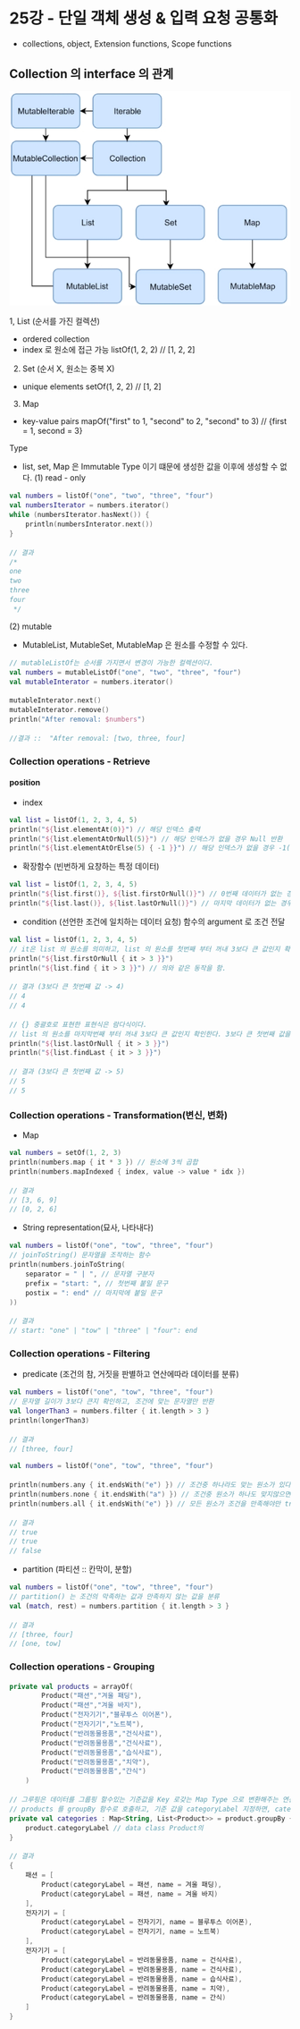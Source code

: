 # 25강 - 단일 객체 생성 & 입력 요청 공통화

- collections, object, Extension functions, Scope functions

## Collection 의 interface 의 관계

![img.png](img.png)

1, List (순서를 가진 컬렉션)

- ordered collection
- index 로 원소에 접근 가능 listOf(1, 2, 2) // [1, 2, 2]

2. Set (순서 X, 원소는 중복 X)

- unique elements setOf(1, 2, 2) // [1, 2]

3. Map

- key-value pairs mapOf("first" to 1, "second" to 2, "second" to 3) // {first = 1, second = 3}

Type

- list, set, Map 은 Immutable Type 이기 떄문에 생성한 값을 이후에 생성할 수 없다.
  (1) read - only

~~~kotlin
val numbers = listOf("one", "two", "three", "four")
val numbersIterator = numbers.iterator()
while (numbersIterator.hasNext()) {
    println(numbersInterator.next())
}

// 결과
/*
one
two
three
four
 */
~~~

(2) mutable

- MutableList, MutableSet, MutableMap 은 원소를 수정할 수 있다.

~~~kotlin
// mutableListOf는 순서를 가지면서 변경이 가능한 컬렉션이다.
val numbers = mutableListOf("one", "two", "three", "four")
val mutableInterator = numbers.iterator()

mutableInterator.next()
mutableInterator.remove()
println("After removal: $numbers")

//결과 ::  "After removal: [two, three, four]
~~~

### Collection operations - Retrieve

#### position

- index

~~~kotlin
val list = listOf(1, 2, 3, 4, 5)
println("${list.elementAt(0)}") // 해당 인덱스 출력
println("${list.elementAtOrNull(5)}") // 해당 인덱스가 없을 경우 Null 반환
println("${list.elementAtOrElse(5) { -1 }}") // 해당 인덱스가 없을 경우 -1(지정) 반환
~~~

- 확장함수 (빈번하게 요창하는 특정 데이터)

~~~kotlin
val list = listOf(1, 2, 3, 4, 5)
println("${list.first()}, ${list.firstOrNull()}") // 0번째 데이터가 없는 경우 null 반환
println("${list.last()}, ${list.lastOrNull()}") // 마지막 데이터가 없는 경우 null 반환
~~~

- condition (선언한 조건에 일치하는 데이터 요청)
  함수의 argument 로 조건 전달

~~~kotlin
val list = listOf(1, 2, 3, 4, 5)
// it은 list 의 원소를 의미하고, list 의 원소를 첫번째 부터 꺼내 3보다 큰 값인지 확인한다. 3보다 큰 첫번째 값을 반환하며, 존재하지 않으면 null 을 반환한다.
println("${list.firstOrNull { it > 3 }}")
println("${list.find { it > 3 }}") // 의와 같은 동작을 함.

// 결과 (3보다 큰 첫번째 값 -> 4)
// 4
// 4

// {} 중괄호로 표현한 표현식은 람다식이다.
// list 의 원소를 마지막번째 부터 꺼내 3보다 큰 값인지 확인한다. 3보다 큰 첫번째 값을 반환하며, 존재하지 않으면 null 을 반환한다.
println("${list.lastOrNull { it > 3 }}")
println("${list.findLast { it > 3 }}")

// 결과 (3보다 큰 첫번째 값 -> 5)
// 5
// 5
~~~

### Collection operations - Transformation(변신, 변화)

- Map

~~~kotlin
val numbers = setOf(1, 2, 3)
println(numbers.map { it * 3 }) // 원소에 3씩 곱합
println(numbers.mapIndexed { index, value -> value * idx })

// 결과
// [3, 6, 9]
// [0, 2, 6]
~~~

- String representation(묘사, 나타내다)
~~~kotlin
val numbers = listOf("one", "tow", "three", "four")
// joinToString() 문자열을 조작하는 함수
println(numbers.joinToString(
    separator = " | ", // 문자열 구분자
    prefix = "start: ", // 첫번째 붙일 문구 
    postix = ": end" // 마지막에 붙일 문구
))

// 결과
// start: "one" | "tow" | "three" | "four": end
~~~

### Collection operations - Filtering

- predicate (조건의 참, 거짓을 판별하고 연산에따라 데이터를 분류)
~~~kotlin
val numbers = listOf("one", "tow", "three", "four")
// 문자열 길이가 3보다 큰지 확인하고, 조건에 맞는 문자열만 반환
val longerThan3 = numbers.filter { it.length > 3 }
println(longerThan3)

// 결과
// [three, four]
~~~

~~~kotlin
val numbers = listOf("one", "tow", "three", "four")

println(numbers.any { it.endsWith("e") }) // 조건중 하나라도 맞는 원소가 있다면 true 반환
println(numbers.none { it.endsWith("a") }) // 조건중 원소가 하나도 맞지않으면 true 반환
println(numbers.all { it.endsWith("e") }) // 모든 원소가 조건을 만족해야만 true

// 결과
// true
// true
// false
~~~

- partition (파티션 :: 칸막이, 분할)
~~~kotlin
val numbers = listOf("one", "tow", "three", "four")
// partition() 는 조건의 막족하는 값과 만족하지 않는 값을 분류
val (match, rest) = numbers.partition { it.length > 3 }

// 결과
// [three, four]
// [one, tow]
~~~

### Collection operations - Grouping

~~~kotlin
private val products = arrayOf(
        Product("패션","겨울 패딩"),
        Product("패션","겨울 바지"),
        Product("전자기기","블루투스 이어폰"),
        Product("전자기기","노트북"),
        Product("반려동물용품","건식사료"),
        Product("반려동물용품","건식사료"),
        Product("반려동물용품","습식사료"),
        Product("반려동물용품","치약"),
        Product("반려동물용품","간식")
    )

// 그루핑은 데이터를 그룹핑 할수있는 기준값을 Key 로갖는 Map Type 으로 변환해주는 연산인데 groupBy 가 이에 해당한다.
// products 를 groupBy 함수로 호출하고, 기준 값을 categoryLabel 지정하면, categoryLabel 값을 key 값으로 갖는 Map type 으로 변환 
private val categories : Map<String, List<Product>> = product.groupBy { product ->
    product.categoryLabel // data class Product의 
}

// 결과
{
    패션 = [
        Product(categoryLabel = 패션, name = 겨울 패딩),
        Product(categoryLabel = 패션, name = 겨울 바지)
    ],
    전자기기 = [
        Product(categoryLabel = 전자기기, name = 블루투스 이어폰),
        Product(categoryLabel = 전자기기, name = 노트북)
    ],
    전자기기 = [
        Product(categoryLabel = 반려동물용품, name = 건식사료),
        Product(categoryLabel = 반려동물용품, name = 건식사료),
        Product(categoryLabel = 반려동물용품, name = 습식사료),
        Product(categoryLabel = 반려동물용품, name = 치약),
        Product(categoryLabel = 반려동물용품, name = 간식)
    ]
}
~~~
